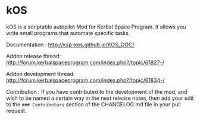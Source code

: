 kOS
======

kOS is a scriptable autopilot Mod for Kerbal Space Program. It allows you write small programs that automate specific tasks.

Documentation : http://ksp-kos.github.io/KOS_DOC/

Addon release thread: http://forum.kerbalspaceprogram.com/index.php?/topic/61827-/

Addon development thread: http://forum.kerbalspaceprogram.com/index.php?/topic/61834-/

Contribution : If you have contributed to the development of the mod, and wish to be named a certain way in the next release notes, then add your edit to the ``### Contributors`` section of the CHANGELOG.md file in your pull request.
